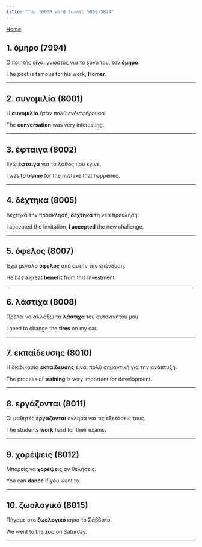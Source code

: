 ```yaml
---
title: "Top 10000 word forms: 5865-5874"
...
```


[Home](./) 

## 1. όμηρο (7994)

Ο ποιητής είναι γνωστός για το έργο του, τον **όμηρο**.  

The poet is famous for his work, **Homer**.

---

## 2. συνομιλία (8001)

Η **συνομιλία** ήταν πολύ ενδιαφέρουσα.  

The **conversation** was very interesting.

---

## 3. έφταιγα (8002)

Εγώ **έφταιγα** για το λάθος που έγινε.  

I was **to blame** for the mistake that happened.

---

## 4. δέχτηκα (8005)

Δέχτηκα την πρόσκληση, **δέχτηκα** τη νέα πρόκληση.

I accepted the invitation, **I accepted** the new challenge.

---

## 5. όφελος (8007)

Έχει μεγάλο **όφελος** από αυτήν την επένδυση. 

He has a great **benefit** from this investment.

---

## 6. λάστιχα (8008)

Πρέπει να αλλάξω τα **λάστιχα** του αυτοκινήτου μου.

I need to change the **tires** on my car.

---

## 7. εκπαίδευσης (8010)

Η διαδικασία **εκπαίδευσης** είναι πολύ σημαντική για την ανάπτυξη.  

The process of **training** is very important for development.

---

## 8. εργάζονται (8011)

Οι μαθητές **εργάζονται** σκληρά για τις εξετάσεις τους.  

The students **work** hard for their exams.

---

## 9. χορέψεις (8012)

Μπορείς να **χορέψεις** αν θελήσεις.  

You can **dance** if you want to.

---

## 10. ζωολογικό (8015)

Πήγαμε στο **ζωολογικό** κήπο το Σάββατο.

We went to the **zoo** on Saturday.

---

